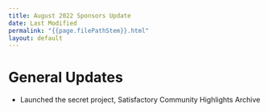 ```yaml
---
title: August 2022 Sponsors Update
date: Last Modified
permalink: "{{page.filePathStem}}.html"
layout: default
---
```

# General Updates
* Launched the secret project, Satisfactory Community Highlights Archive
